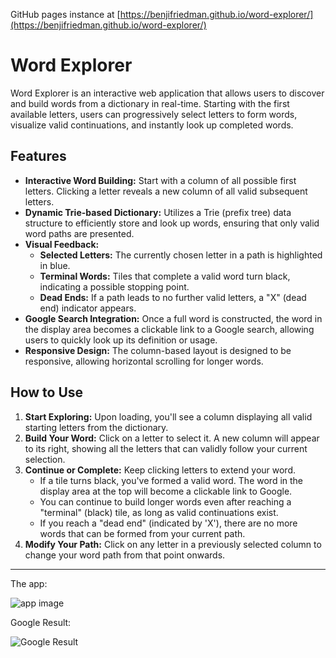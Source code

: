 GitHub pages instance at [https://benjifriedman.github.io/word-explorer/](https://benjifriedman.github.io/word-explorer/)

# Word Explorer

Word Explorer is an interactive web application that allows users to discover and build words from a dictionary in real-time. Starting with the first available letters, users can progressively select letters to form words, visualize valid continuations, and instantly look up completed words.

## Features

* **Interactive Word Building:** Start with a column of all possible first letters. Clicking a letter reveals a new column of all valid subsequent letters.
* **Dynamic Trie-based Dictionary:** Utilizes a Trie (prefix tree) data structure to efficiently store and look up words, ensuring that only valid word paths are presented.
* **Visual Feedback:**
    * **Selected Letters:** The currently chosen letter in a path is highlighted in blue.
    * **Terminal Words:** Tiles that complete a valid word turn black, indicating a possible stopping point.
    * **Dead Ends:** If a path leads to no further valid letters, a "X" (dead end) indicator appears.
* **Google Search Integration:** Once a full word is constructed, the word in the display area becomes a clickable link to a Google search, allowing users to quickly look up its definition or usage.
* **Responsive Design:** The column-based layout is designed to be responsive, allowing horizontal scrolling for longer words.

## How to Use

1.  **Start Exploring:** Upon loading, you'll see a column displaying all valid starting letters from the dictionary.
2.  **Build Your Word:** Click on a letter to select it. A new column will appear to its right, showing all the letters that can validly follow your current selection.
3.  **Continue or Complete:** Keep clicking letters to extend your word.
    * If a tile turns black, you've formed a valid word. The word in the display area at the top will become a clickable link to Google.
    * You can continue to build longer words even after reaching a "terminal" (black) tile, as long as valid continuations exist.
    * If you reach a "dead end" (indicated by 'X'), there are no more words that can be formed from your current path.
4.  **Modify Your Path:** Click on any letter in a previously selected column to change your word path from that point onwards.

---

The app:

![app image](https://res.cloudinary.com/benjifri/image/upload/v1753413625/github/app.jpg)

Google Result:

![Google Result](https://res.cloudinary.com/benjifri/image/upload/v1753413626/github/google.jpg)
